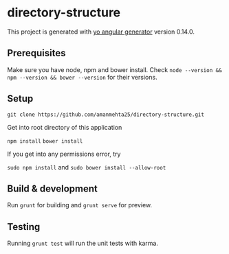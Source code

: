# directory-structure

This project is generated with [yo angular generator](https://github.com/yeoman/generator-angular)
version 0.14.0.

## Prerequisites

Make sure you have node, npm and bower install.
Check `node --version && npm --version && bower --version` for their versions.

## Setup

`git clone https://github.com/amanmehta25/directory-structure.git`

Get into root directory of this application

`npm install`
`bower install`

If you get into any permissions error, try

`sudo npm install` and `sudo bower install --allow-root`

## Build & development

Run `grunt` for building and `grunt serve` for preview.

## Testing

Running `grunt test` will run the unit tests with karma.
